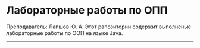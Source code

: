 # Лабораторные работы по ОПП

Преподаватель: Лапшов Ю. А.
Этот рапозитории содержит выполненые лабораторные работы по ООП на языке  Java.
___

